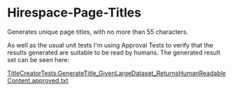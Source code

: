 # Hirespace-Page-Titles

Generates unique page titles, with no more than 55 characters.

As well as the usual unit tests I'm using Approval Tests to verify that the results generated are suitable to be read by humans.  The generated result set can be seen here:

[TitleCreatorTests.GenerateTitle_GivenLargeDataset_ReturnsHumanReadableContent.approved.txt](
https://github.com/buhbuh/Hirespace-Page-Titles/blob/master/HirespacePageTitles.Tests/TitleCreatorTests.GenerateTitle_GivenLargeDataset_ReturnsHumanReadableContent.approved.txt)

